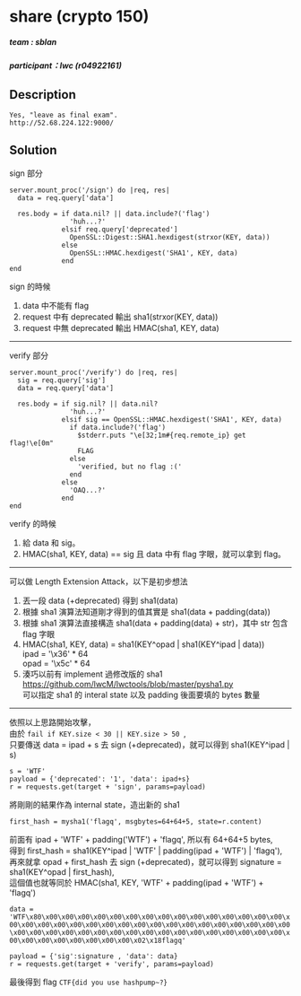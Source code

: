 # share (crypto 150)
##### team : sblan
##### participant：lwc (r04922161)
## Description
```
Yes, "leave as final exam".
http://52.68.224.122:9000/
```
## Solution
sign 部分
```
server.mount_proc('/sign') do |req, res|
  data = req.query['data']

  res.body = if data.nil? || data.include?('flag')
               'huh...?'
             elsif req.query['deprecated']
               OpenSSL::Digest::SHA1.hexdigest(strxor(KEY, data))
             else
               OpenSSL::HMAC.hexdigest('SHA1', KEY, data)
             end
end
```  
sign 的時候  
1. data 中不能有 flag  
2. request 中有 deprecated 輸出 sha1(strxor(KEY, data))  
3. request 中無 deprecated 輸出 HMAC(sha1, KEY, data)   

---

verify 部分
```
server.mount_proc('/verify') do |req, res|
  sig = req.query['sig']
  data = req.query['data']

  res.body = if sig.nil? || data.nil?
               'huh...?'
             elsif sig == OpenSSL::HMAC.hexdigest('SHA1', KEY, data)
               if data.include?('flag')
                 $stderr.puts "\e[32;1m#{req.remote_ip} get flag!\e[0m"
                 FLAG
               else
                 'verified, but no flag :('
               end
             else
               'OAQ...?'
             end
end
```
verify 的時候  
1. 給 data 和 sig。
2. HMAC(sha1, KEY, data) == sig 且 data 中有 flag 字眼，就可以拿到 flag。

---

可以做 Length Extension Attack，以下是初步想法  
1. 丟一段 data (+deprecated) 得到 sha1(data)  
2. 根據 sha1 演算法知道剛才得到的值其實是 sha1(data + padding(data))  
3. 根據 sha1 演算法直接構造 sha1(data + padding(data) + str)，其中 str 包含 flag 字眼  
4. HMAC(sha1, KEY, data) = sha1(KEY^opad | sha1(KEY^ipad | data))  
   ipad = '\x36' * 64  
   opad = '\x5c' * 64  
5. 湊巧以前有 implement 過修改版的 sha1   
https://github.com/lwcM/lwctools/blob/master/pysha1.py  
可以指定 sha1 的 interal state 以及 padding 後面要填的 bytes 數量  

---  

依照以上思路開始攻擊，  
由於 `fail if KEY.size < 30 || KEY.size > 50 `,  
只要傳送 data = ipad + s 去 sign (+deprecated)，就可以得到 sha1(KEY^ipad | s)
```
s = 'WTF'
payload = {'deprecated': '1', 'data': ipad+s}
r = requests.get(target + 'sign', params=payload)
```
將剛剛的結果作為 internal state，造出新的 sha1
```
first_hash = mysha1('flagq', msgbytes=64+64+5, state=r.content)
```
前面有 ipad + 'WTF' + padding('WTF') + 'flagq', 所以有 64+64+5 bytes,  
得到 first_hash = sha1(KEY^ipad | 'WTF' | padding(ipad + 'WTF') | 'flagq'),   
再來就拿 opad + first_hash 去 sign (+deprecated)，就可以得到 signature = sha1(KEY^opad | first_hash),   
這個值也就等同於 HMAC(sha1, KEY, 'WTF' + padding(ipad + 'WTF') + 'flagq')

`data = 'WTF\x80\x00\x00\x00\x00\x00\x00\x00\x00\x00\x00\x00\x00\x00\x00\x00\x00\x00\x00\x00\x00\x00\x00\x00\x00\x00\x00\x00\x00\x00\x00\x00\x00\x00\x00\x00\x00\x00\x00\x00\x00\x00\x00\x00\x00\x00\x00\x00\x00\x00\x00\x00\x00\x00\x00\x00\x00\x00\x00\x02\x18flagq'`
```
payload = {'sig':signature , 'data': data}
r = requests.get(target + 'verify', params=payload)
```
最後得到 flag `CTF{did you use hashpump~?}`
